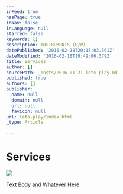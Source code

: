 ```yaml
---
inFeed: true
hasPage: true
inNav: false
inLanguage: null
starred: false
keywords: []
description: INSTRUMENTS (H/P)
datePublished: '2016-02-18T20:15:03.561Z'
dateModified: '2016-02-18T19:49:06.379Z'
title: Services
author: []
sourcePath: _posts/2016-01-21-lets-play.md
published: true
authors: []
publisher:
  name: null
  domain: null
  url: null
  favicon: null
url: lets-play/index.html
_type: Article

---
```

# Services
![](https://the-grid-user-content.s3-us-west-2.amazonaws.com/59fa5046-9af1-48ea-b067-d8cbc190410f.png)

Text Body and Whatever Here